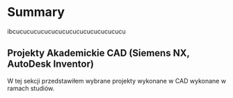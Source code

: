 # Summary

ibcucucucucucucucucucucucucucucucu


## Projekty Akademickie CAD (Siemens NX, AutoDesk Inventor)

W tej sekcji przedstawiłem wybrane projekty wykonane w CAD wykonane w ramach studiów.


##
